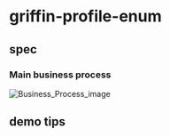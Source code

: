 # griffin-profile-enum

## spec

### Main business process
![Business_Process_image](img/enumvalue-check-spec.png)

## demo tips
